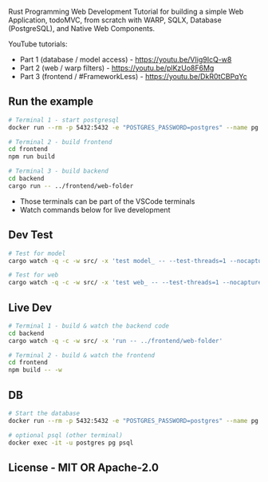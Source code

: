 
Rust Programming Web Development Tutorial for building a simple Web Application, todoMVC, from scratch with WARP, SQLX, Database (PostgreSQL), and Native Web Components.

YouTube tutorials: 

- Part 1 (database / model access) - https://youtu.be/VIig9IcQ-w8
- Part 2 (web / warp filters) - https://youtu.be/plKzUo8F6Mg
- Part 3 (frontend / #FrameworkLess) - https://youtu.be/DkR0tCBPqYc

## Run the example

```sh
# Terminal 1 - start postgresql
docker run --rm -p 5432:5432 -e "POSTGRES_PASSWORD=postgres" --name pg postgres:14

# Terminal 2 - build frontend
cd frontend
npm run build

# Terminal 3 - build backend
cd backend
cargo run -- ../frontend/web-folder
```

- Those terminals can be part of the VSCode terminals
- Watch commands below for live development

## Dev Test 

```sh
# Test for model
cargo watch -q -c -w src/ -x 'test model_ -- --test-threads=1 --nocapture'

# Test for web
cargo watch -q -c -w src/ -x 'test web_ -- --test-threads=1 --nocapture'
```

## Live Dev

```sh
# Terminal 1 - build & watch the backend code
cd backend
cargo watch -q -c -w src/ -x 'run -- ../frontend/web-folder'

# Terminal 2 - build & watch the frontend
cd frontend
npm build -- -w
```

## DB

```sh
# Start the database
docker run --rm -p 5432:5432 -e "POSTGRES_PASSWORD=postgres" --name pg postgres:14

# optional psql (other terminal) 
docker exec -it -u postgres pg psql
```

## License - MIT OR Apache-2.0